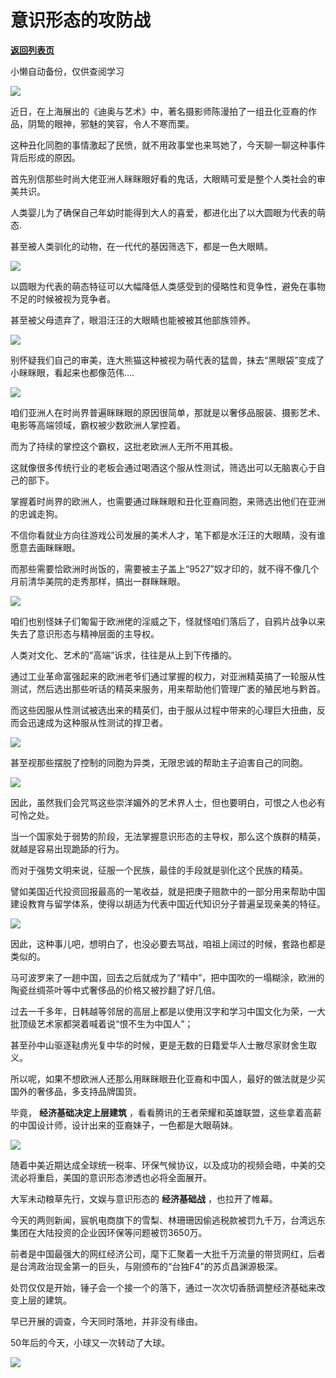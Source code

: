 # 意识形态的攻防战

[**返回列表页**](/gzh/政事堂2019)

小懒自动备份，仅供查阅学习

![](https://mmbiz.qpic.cn/mmbiz_png/rxhS23yu8cOZXHoLGoI8QYKT77I5ibcwnRpDNAU9AR894gcnWxO3cHvdIL9GEpgh1ulKmtYriaqhR7aOlRqicZnwQ/640?wx_fmt=png)

  

近日，在上海展出的《迪奥与艺术》中，著名摄影师陈漫拍了一组丑化亚裔的作品，阴鸷的眼神，邪魅的笑容，令人不寒而栗。

  

这种丑化同胞的事情激起了民愤，就不用政事堂也来骂她了，今天聊一聊这种事件背后形成的原因。

  

首先别信那些时尚大佬亚洲人眯眯眼好看的鬼话，大眼睛可爱是整个人类社会的审美共识。

  

人类婴儿为了确保自己年幼时能得到大人的喜爱，都进化出了以大圆眼为代表的萌态.

  

甚至被人类驯化的动物，在一代代的基因筛选下，都是一色大眼睛。

  

![](https://mmbiz.qpic.cn/mmbiz_gif/rxhS23yu8cOZXHoLGoI8QYKT77I5ibcwns6LTFJbIxibQ0nRSVia8cmzvhphibAo4ffj3Y1HDcYr3qewICdXBjjcvw/640?wx_fmt=gif)

  

以圆眼为代表的萌态特征可以大幅降低人类感受到的侵略性和竞争性，避免在事物不足的时候被视为竞争者。

  

甚至被父母遗弃了，眼泪汪汪的大眼睛也能被被其他部族领养。

  

![](https://mmbiz.qpic.cn/mmbiz_jpg/rxhS23yu8cOZXHoLGoI8QYKT77I5ibcwn9k7ZFuojST2sJVUiciaib2xounGI2aszCvBK3L5dJASFFQAPvw1UHCZ2Q/640?wx_fmt=jpeg)

  

别怀疑我们自己的审美，连大熊猫这种被视为萌代表的猛兽，抹去“黑眼袋”变成了小眯眯眼，看起来也都像范伟....

  

![](https://mmbiz.qpic.cn/mmbiz_jpg/rxhS23yu8cOZXHoLGoI8QYKT77I5ibcwndvQ8PnUia7ibqdcw91Oqj02VGa8krN8Mwn9rNrB2TH13KHGew4xyh61A/640?wx_fmt=jpeg)

  

咱们亚洲人在时尚界普遍眯眯眼的原因很简单，那就是以奢侈品服装、摄影艺术、电影等高端领域，霸权被少数欧洲人掌控着。

  

而为了持续的掌控这个霸权，这批老欧洲人无所不用其极。

  

这就像很多传统行业的老板会通过喝酒这个服从性测试，筛选出可以无脑衷心于自己的部下。

  

掌握着时尚界的欧洲人，也需要通过眯眯眼和丑化亚裔同胞，来筛选出他们在亚洲的忠诚走狗。

  

不信你看就业方向往游戏公司发展的美术人才，笔下都是水汪汪的大眼睛，没有谁愿意去画眯眯眼。

  

而那些需要恰欧洲时尚饭的，需要被主子盖上“9527”奴才印的，就不得不像几个月前清华美院的走秀那样，搞出一群眯眯眼。  

  

![](https://mmbiz.qpic.cn/mmbiz_png/rxhS23yu8cOZXHoLGoI8QYKT77I5ibcwn3jedvauficmkTsWP5L0lMeKNQvibWkSU9RkAjDC95wF4Cr9qnzScLiboQ/640?wx_fmt=png)

  

咱们也别怪妹子们匍匐于欧洲佬的淫威之下，怪就怪咱们落后了，自鸦片战争以来失去了意识形态与精神层面的主导权。  

  

人类对文化、艺术的“高端”诉求，往往是从上到下传播的。

  

通过工业革命富强起来的欧洲老爷们通过掌握的权力，对亚洲精英搞了一轮服从性测试，然后选出那些听话的精英来服务，用来帮助他们管理广袤的殖民地与黔首。

  

而这些因服从性测试被选出来的精英们，由于服从过程中带来的心理巨大扭曲，反而会迅速成为这种服从性测试的捍卫者。

  

![](https://mmbiz.qpic.cn/mmbiz_jpg/rxhS23yu8cOZXHoLGoI8QYKT77I5ibcwncvXsZ6Moibpx19dWIECeEmUaSyaKvhq6ic5bjLAVufjic32RIW91TbUtQ/640?wx_fmt=jpeg)

  

甚至视那些摆脱了控制的同胞为异类，无限忠诚的帮助主子迫害自己的同胞。

  

![](https://mmbiz.qpic.cn/mmbiz_jpg/rxhS23yu8cOZXHoLGoI8QYKT77I5ibcwnzC42NB22ibETGddic2Y9jmFOBFfmyqqhg4zJKjzDQuABNCl7NAjFkPTQ/640?wx_fmt=jpeg)

  

因此，虽然我们会咒骂这些崇洋媚外的艺术界人士，但也要明白，可恨之人也必有可怜之处。  

  

当一个国家处于弱势的阶段，无法掌握意识形态的主导权，那么这个族群的精英，就越是容易出现跪舔的行为。  

  

而对于强势文明来说，征服一个民族，最佳的手段就是驯化这个民族的精英。

  

譬如美国近代投资回报最高的一笔收益，就是把庚子赔款中的一部分用来帮助中国建设教育与留学体系，使得以胡适为代表中国近代知识分子普遍呈现亲美的特征。

  

![](https://mmbiz.qpic.cn/mmbiz_jpg/rxhS23yu8cOZXHoLGoI8QYKT77I5ibcwnA8qkS5IibXhof8TPPBgnTmsZCfSrkJdJjIZ2vSPszYoiaQ1SiaxmF2yYQ/640?wx_fmt=jpeg)

  

因此，这种事儿吧，想明白了，也没必要去骂战，咱祖上阔过的时候，套路也都是类似的。

  

马可波罗来了一趟中国，回去之后就成为了“精中”，把中国吹的一塌糊涂，欧洲的陶瓷丝绸茶叶等中式奢侈品的价格又被抄翻了好几倍。  

  

过去一千多年，日韩越等邻居的高层上都是以使用汉字和学习中国文化为荣，一大批顶级艺术家都哭着喊着说“恨不生为中国人”；

  

甚至孙中山驱逐鞑虏光复中华的时候，更是无数的日籍爱华人士散尽家财舍生取义。  

  

所以呢，如果不想欧洲人还那么用眯眯眼丑化亚裔和中国人，最好的做法就是少买国外的奢侈品，多支持品牌国货。  

  

毕竟， **经济基础决定上层建筑** ，看看腾讯的王者荣耀和英雄联盟，这些拿着高薪的中国设计师，设计出来的亚裔妹子，一色都是大眼萌妹。

  

![](https://mmbiz.qpic.cn/mmbiz_jpg/rxhS23yu8cOZXHoLGoI8QYKT77I5ibcwnPZuRmerSGmuvddWYGPknsZ7FnibicP5ibwoWRt17Ucx0b26uVoDU0AQZQ/640?wx_fmt=jpeg)

  

随着中美近期达成全球统一税率、环保气候协议，以及成功的视频会晤，中美的交流必将重启，美国的意识形态渗透也必将全面展开。

  

大军未动粮草先行，文娱与意识形态的 **经济基础战** ，也拉开了帷幕。  

  

今天的两则新闻，宸帆电商旗下的雪梨、林珊珊因偷逃税款被罚九千万，台湾远东集团在大陆投资的企业因环保等问题被罚3650万。

  

前者是中国最强大的网红经济公司，麾下汇聚着一大批千万流量的带货网红，后者是台湾政治现金第一的巨头，与刚颁布的“台独F4”的苏贞昌渊源极深。

  

处罚仅仅是开始，锤子会一个接一个的落下，通过一次次切香肠调整经济基础来改变上层的建筑。  

  

早已开展的调查，今天同时落地，并非没有缘由。

  

50年后的今天，小球又一次转动了大球。  

  

![](https://mmbiz.qpic.cn/mmbiz_jpg/rxhS23yu8cOZXHoLGoI8QYKT77I5ibcwnoY34kPbJRmXic6OzpCmD1MniadTqLxK9ohcZeroIUW5icTgw8Kv5FFL0A/640?wx_fmt=jpeg)

  

